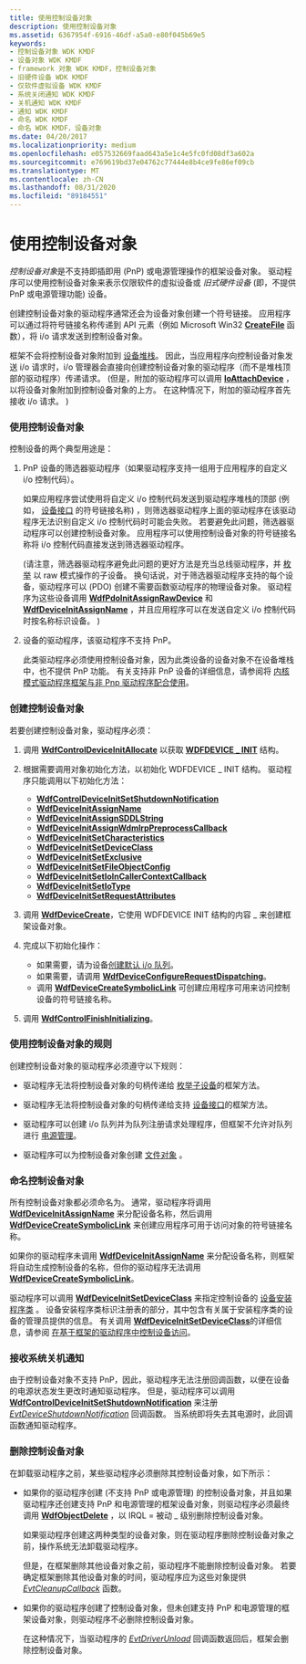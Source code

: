 ```yaml
---
title: 使用控制设备对象
description: 使用控制设备对象
ms.assetid: 6367954f-6916-46df-a5a0-e80f045b69e5
keywords:
- 控制设备对象 WDK KMDF
- 设备对象 WDK KMDF
- framework 对象 WDK KMDF，控制设备对象
- 旧硬件设备 WDK KMDF
- 仅软件虚拟设备 WDK KMDF
- 系统关闭通知 WDK KMDF
- 关机通知 WDK KMDF
- 通知 WDK KMDF
- 命名 WDK KMDF
- 命名 WDK KMDF，设备对象
ms.date: 04/20/2017
ms.localizationpriority: medium
ms.openlocfilehash: e057532669faad643a5e1c4e5fc0fd08df3a602a
ms.sourcegitcommit: e769619bd37e04762c77444e8b4ce9fe86ef09cb
ms.translationtype: MT
ms.contentlocale: zh-CN
ms.lasthandoff: 08/31/2020
ms.locfileid: "89184551"
---
```

# <a name="using-control-device-objects"></a>使用控制设备对象


*控制设备对象*是不支持即插即用 (PnP) 或电源管理操作的框架设备对象。 驱动程序可以使用控制设备对象来表示仅限软件的虚拟设备或 *旧式硬件设备* (即，不提供 PnP 或电源管理功能) 设备。

创建控制设备对象的驱动程序通常还会为设备对象创建一个符号链接。 应用程序可以通过将符号链接名称传递到 API 元素（例如 Microsoft Win32 [**CreateFile**](/windows/desktop/api/fileapi/nf-fileapi-createfilea) 函数），将 i/o 请求发送到控制设备对象。

框架不会将控制设备对象附加到 [设备堆栈](wdm-concepts-for-kmdf-drivers.md#device-stacks)。 因此，当应用程序向控制设备对象发送 i/o 请求时，i/o 管理器会直接向创建控制设备对象的驱动程序（而不是堆栈顶部的驱动程序）传递请求。  (但是，附加的驱动程序可以调用 [**IoAttachDevice**](/windows-hardware/drivers/ddi/wdm/nf-wdm-ioattachdevice) ，以将设备对象附加到控制设备对象的上方。 在这种情况下，附加的驱动程序首先接收 i/o 请求。 ) 

### <a name="uses-of-control-device-objects"></a>使用控制设备对象

控制设备的两个典型用途是：

1.  PnP 设备的筛选器驱动程序（如果驱动程序支持一组用于应用程序的自定义 i/o 控制代码）。

    如果应用程序尝试使用将自定义 i/o 控制代码发送到驱动程序堆栈的顶部 (例如， [设备接口](using-device-interfaces.md) 的符号链接名称) ，则筛选器驱动程序上面的驱动程序在该驱动程序无法识别自定义 i/o 控制代码时可能会失败。 若要避免此问题，筛选器驱动程序可以创建控制设备对象。 应用程序可以使用控制设备对象的符号链接名称将 i/o 控制代码直接发送到筛选器驱动程序。

     (请注意，筛选器驱动程序避免此问题的更好方法是充当总线驱动程序，并 [枚举](enumerating-the-devices-on-a-bus.md) 以 raw 模式操作的子设备。 换句话说，对于筛选器驱动程序支持的每个设备，驱动程序可以 (PDO) 创建不需要函数驱动程序的物理设备对象。 驱动程序为这些设备调用 [**WdfPdoInitAssignRawDevice**](/windows-hardware/drivers/ddi/wdfpdo/nf-wdfpdo-wdfpdoinitassignrawdevice) 和 [**WdfDeviceInitAssignName**](/windows-hardware/drivers/ddi/wdfdevice/nf-wdfdevice-wdfdeviceinitassignname) ，并且应用程序可以在发送自定义 i/o 控制代码时按名称标识设备。 ) 

2.  设备的驱动程序，该驱动程序不支持 PnP。

    此类驱动程序必须使用控制设备对象，因为此类设备的设备对象不在设备堆栈中，也不提供 PnP 功能。 有关支持非 PnP 设备的详细信息，请参阅将 [内核模式驱动程序框架与非 Pnp 驱动程序配合使用](using-kernel-mode-driver-framework-with-non-pnp-drivers.md)。

### <a name="creating-a-control-device-object"></a>创建控制设备对象

若要创建控制设备对象，驱动程序必须：

1.  调用 [**WdfControlDeviceInitAllocate**](/windows-hardware/drivers/ddi/wdfcontrol/nf-wdfcontrol-wdfcontroldeviceinitallocate) 以获取 [**WDFDEVICE \_ INIT**](./wdfdevice_init.md) 结构。

2.  根据需要调用对象初始化方法，以初始化 WDFDEVICE \_ INIT 结构。 驱动程序只能调用以下初始化方法：
    -   [**WdfControlDeviceInitSetShutdownNotification**](/windows-hardware/drivers/ddi/wdfcontrol/nf-wdfcontrol-wdfcontroldeviceinitsetshutdownnotification)
    -   [**WdfDeviceInitAssignName**](/windows-hardware/drivers/ddi/wdfdevice/nf-wdfdevice-wdfdeviceinitassignname)
    -   [**WdfDeviceInitAssignSDDLString**](/windows-hardware/drivers/ddi/wdfdevice/nf-wdfdevice-wdfdeviceinitassignsddlstring)
    -   [**WdfDeviceInitAssignWdmIrpPreprocessCallback**](/windows-hardware/drivers/ddi/wdfdevice/nf-wdfdevice-wdfdeviceinitassignwdmirppreprocesscallback)
    -   [**WdfDeviceInitSetCharacteristics**](/windows-hardware/drivers/ddi/wdfdevice/nf-wdfdevice-wdfdeviceinitsetcharacteristics)
    -   [**WdfDeviceInitSetDeviceClass**](/windows-hardware/drivers/ddi/wdfdevice/nf-wdfdevice-wdfdeviceinitsetdeviceclass)
    -   [**WdfDeviceInitSetExclusive**](/windows-hardware/drivers/ddi/wdfdevice/nf-wdfdevice-wdfdeviceinitsetexclusive)
    -   [**WdfDeviceInitSetFileObjectConfig**](/windows-hardware/drivers/ddi/wdfdevice/nf-wdfdevice-wdfdeviceinitsetfileobjectconfig)
    -   [**WdfDeviceInitSetIoInCallerContextCallback**](/windows-hardware/drivers/ddi/wdfdevice/nf-wdfdevice-wdfdeviceinitsetioincallercontextcallback)
    -   [**WdfDeviceInitSetIoType**](/windows-hardware/drivers/ddi/wdfdevice/nf-wdfdevice-wdfdeviceinitsetiotype)
    -   [**WdfDeviceInitSetRequestAttributes**](/windows-hardware/drivers/ddi/wdfdevice/nf-wdfdevice-wdfdeviceinitsetrequestattributes)

3.  调用 [**WdfDeviceCreate**](/windows-hardware/drivers/ddi/wdfdevice/nf-wdfdevice-wdfdevicecreate)，它使用 WDFDEVICE INIT 结构的内容 \_ 来创建框架设备对象。

4.  完成以下初始化操作：
    -   如果需要，请为设备[创建默认 i/o 队列](creating-i-o-queues.md)。
    -   如果需要，请调用 [**WdfDeviceConfigureRequestDispatching**](/windows-hardware/drivers/ddi/wdfdevice/nf-wdfdevice-wdfdeviceconfigurerequestdispatching)。
    -   调用 [**WdfDeviceCreateSymbolicLink**](/windows-hardware/drivers/ddi/wdfdevice/nf-wdfdevice-wdfdevicecreatesymboliclink) 可创建应用程序可用来访问控制设备的符号链接名称。

5.  调用 [**WdfControlFinishInitializing**](/windows-hardware/drivers/ddi/wdfcontrol/nf-wdfcontrol-wdfcontrolfinishinitializing)。

### <a name="rules-for-using-control-device-objects"></a>使用控制设备对象的规则

创建控制设备对象的驱动程序必须遵守以下规则：

-   驱动程序无法将控制设备对象的句柄传递给 [枚举子设备](enumerating-the-devices-on-a-bus.md)的框架方法。

-   驱动程序无法将控制设备对象的句柄传递给支持 [设备接口](using-device-interfaces.md)的框架方法。

-   驱动程序可以创建 i/o 队列并为队列注册请求处理程序，但框架不允许对队列进行 [电源管理](using-power-managed-i-o-queues.md)。

-   驱动程序可以为控制设备对象创建 [文件对象](framework-file-objects.md) 。

### <a name="naming-a-control-device-object"></a>命名控制设备对象

所有控制设备对象都必须命名为。 通常，驱动程序将调用 [**WdfDeviceInitAssignName**](/windows-hardware/drivers/ddi/wdfdevice/nf-wdfdevice-wdfdeviceinitassignname) 来分配设备名称，然后调用 [**WdfDeviceCreateSymbolicLink**](/windows-hardware/drivers/ddi/wdfdevice/nf-wdfdevice-wdfdevicecreatesymboliclink) 来创建应用程序可用于访问对象的符号链接名称。

如果你的驱动程序未调用 [**WdfDeviceInitAssignName**](/windows-hardware/drivers/ddi/wdfdevice/nf-wdfdevice-wdfdeviceinitassignname) 来分配设备名称，则框架将自动生成控制设备的名称，但你的驱动程序无法调用 [**WdfDeviceCreateSymbolicLink**](/windows-hardware/drivers/ddi/wdfdevice/nf-wdfdevice-wdfdevicecreatesymboliclink)。

驱动程序可以调用 [**WdfDeviceInitSetDeviceClass**](/windows-hardware/drivers/ddi/wdfdevice/nf-wdfdevice-wdfdeviceinitsetdeviceclass) 来指定控制设备的 [设备安装程序类](../install/overview-of-device-setup-classes.md) 。 设备安装程序类标识注册表的部分，其中包含有关属于安装程序类的设备的管理员提供的信息。 有关调用 [**WdfDeviceInitSetDeviceClass**](/windows-hardware/drivers/ddi/wdfdevice/nf-wdfdevice-wdfdeviceinitsetdeviceclass)的详细信息，请参阅 [在基于框架的驱动程序中控制设备访问](controlling-device-access-in-kmdf-drivers.md)。

### <a name="receiving-notification-of-system-shutdown"></a>接收系统关机通知

由于控制设备对象不支持 PnP，因此，驱动程序无法注册回调函数，以便在设备的电源状态发生更改时通知驱动程序。 但是，驱动程序可以调用 [**WdfControlDeviceInitSetShutdownNotification**](/windows-hardware/drivers/ddi/wdfcontrol/nf-wdfcontrol-wdfcontroldeviceinitsetshutdownnotification) 来注册 [*EvtDeviceShutdownNotification*](/windows-hardware/drivers/ddi/wdfcontrol/nc-wdfcontrol-evt_wdf_device_shutdown_notification) 回调函数。 当系统即将失去其电源时，此回调函数通知驱动程序。

### <a name="deleting-a-control-device-object"></a>删除控制设备对象

在卸载驱动程序之前，某些驱动程序必须删除其控制设备对象，如下所示：

-   如果你的驱动程序创建 (不支持 PnP 或电源管理) 的控制设备对象，并且如果驱动程序还创建支持 PnP 和电源管理的框架设备对象，则驱动程序必须最终调用 [**WdfObjectDelete**](/windows-hardware/drivers/ddi/wdfobject/nf-wdfobject-wdfobjectdelete) ，以 IRQL = 被动 \_ 级别删除控制设备对象。

    如果驱动程序创建这两种类型的设备对象，则在驱动程序删除控制设备对象之前，操作系统无法卸载驱动程序。

    但是，在框架删除其他设备对象之前，驱动程序不能删除控制设备对象。 若要确定框架删除其他设备对象的时间，驱动程序应为这些对象提供 [*EvtCleanupCallback*](/windows-hardware/drivers/ddi/wdfobject/nc-wdfobject-evt_wdf_object_context_cleanup) 函数。

-   如果你的驱动程序创建了控制设备对象，但未创建支持 PnP 和电源管理的框架设备对象，则驱动程序不必删除控制设备对象。

    在这种情况下，当驱动程序的 [*EvtDriverUnload*](/windows-hardware/drivers/ddi/wdfdriver/nc-wdfdriver-evt_wdf_driver_unload) 回调函数返回后，框架会删除控制设备对象。

 

